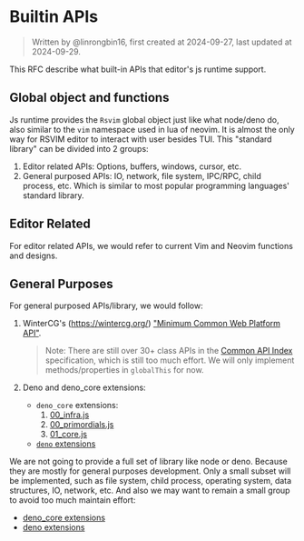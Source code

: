 # Builtin APIs

> Written by @linrongbin16, first created at 2024-09-27, last updated at 2024-09-29.

This RFC describe what built-in APIs that editor's js runtime support.

## Global object and functions

Js runtime provides the `Rsvim` global object just like what node/deno do, also similar to the `vim` namespace used in lua of neovim. It is almost the only way for RSVIM editor to interact with user besides TUI. This "standard library" can be divided into 2 groups:

1. Editor related APIs: Options, buffers, windows, cursor, etc.
2. General purposed APIs: IO, network, file system, IPC/RPC, child process, etc. Which is similar to most popular programming languages' standard library.

## Editor Related

For editor related APIs, we would refer to current Vim and Neovim functions and designs.

## General Purposes

For general purposed APIs/library, we would follow:

1. WinterCG's (<https://wintercg.org/>) ["Minimum Common Web Platform API"](https://common-min-api.proposal.wintercg.org/).

   > Note: There are still over 30+ class APIs in the [Common API Index](https://common-min-api.proposal.wintercg.org/#api-index) specification, which is still too much effort. We will only implement methods/properties in `globalThis` for now.

2. Deno and deno_core extensions:

   - `deno_core` extensions:
     1. [00_infra.js](https://github.com/denoland/deno_core/blob/main/core/00_infra.js)
     2. [00_primordials.js](https://github.com/denoland/deno_core/blob/main/core/00_primordials.js)
     3. [01_core.js](https://github.com/denoland/deno_core/blob/main/core/01_core.js)
   - [`deno` extensions](https://github.com/denoland/deno/tree/main/ext)

We are not going to provide a full set of library like node or deno. Because they are mostly for general purposes development. Only a small subset will be implemented, such as file system, child process, operating system, data structures, IO, network, etc. And also we may want to remain a small group to avoid too much maintain effort:

- [deno_core extensions](https://github.com/denoland/deno_core/tree/main/core)
- [deno extensions](https://github.com/denoland/deno/tree/main/ext)
